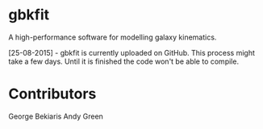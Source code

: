 # gbkfit
A high-performance software for modelling galaxy kinematics.

[25-08-2015] - gbkfit is currently uploaded on GitHub. This process might take a few days. Until it is finished the code won't be able to compile.

# Contributors

George Bekiaris
Andy Green

